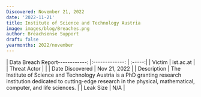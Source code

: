 ```yaml
---
Discovered: November 21, 2022
date: '2022-11-21'
title: Institute of Science and Technology Austria
image: images/blog/Breaches.png
author: Breachsense Support
draft: false
yearmonths: 2022/november
---
```


| Data Breach Report------------:     |:-------------:    | :-----:|
| Victim      | ist.ac.at      | 
| Threat Actor      |       | 
| Date Discovered      | Nov 21, 2022      | 
| Description      | The Institute of Science and Technology Austria is a PhD granting research institution dedicated to cutting-edge research in the physical, mathematical, computer, and life sciences.      | 
| Leak Size      | N/A      | 

